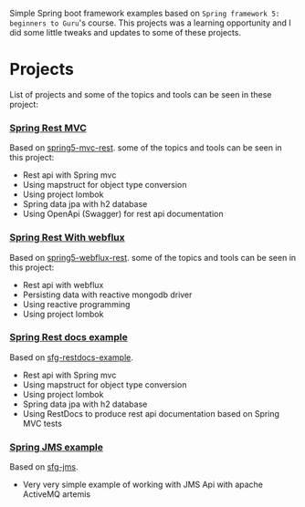 Simple Spring boot framework examples based on `Spring framework 5: beginners to Guru`'s course. This projects was a learning opportunity and I did some little tweaks and updates to some of these projects.

# Projects
List of projects and some of the topics and tools can be seen in these project:

### **[Spring Rest MVC](/spring%20rest%20mvc)**
Based on [spring5-mvc-rest](https://github.com/springframeworkguru/spring5-mvc-rest). some of the topics and tools can be seen in this project:
- Rest api with Spring mvc
- Using mapstruct for object type conversion
- Using project lombok
- Spring data jpa with h2 database
- Using OpenApi (Swagger) for rest api documentation

### **[Spring Rest With webflux](/spring%webflux%20rest)**
Based on [spring5-webflux-rest](https://github.com/springframeworkguru/spring5-webflux-rest). some of the topics and tools can be seen in this project:
- Rest api with webflux
- Persisting data with reactive mongodb driver
- Using reactive programming
- Using project lombok

### **[Spring Rest docs example](/spring-rest-docs-example)**
Based on [sfg-restdocs-example](https://github.com/springframeworkguru/sfg-restdocs-example).
- Rest api with Spring mvc
- Using mapstruct for object type conversion
- Using project lombok
- Spring data jpa with h2 database
- Using RestDocs to produce rest api documentation based on Spring MVC tests

### **[Spring JMS example](/spring-jms)**
Based on [sfg-jms](https://github.com/springframeworkguru/sfg-jms).
- Very very simple example of working with JMS Api with apache ActiveMQ artemis 
